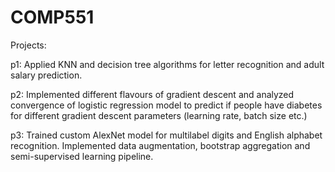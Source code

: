 # COMP551

Projects:<br/>

p1: Applied KNN and decision tree algorithms for letter recognition and adult salary prediction.<br/>

p2: Implemented different flavours of gradient descent and analyzed convergence of logistic regression model to predict if people have diabetes for different gradient descent parameters (learning rate, batch size etc.)

p3: Trained custom AlexNet model for multilabel digits and English alphabet recognition. Implemented data augmentation, bootstrap aggregation and semi-supervised learning pipeline. 
